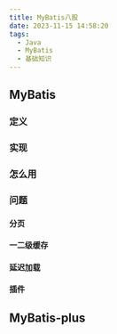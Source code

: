 ```yaml
---
title: MyBatis八股
date: 2023-11-15 14:58:20
tags:
  - Java
  - MyBatis
  - 基础知识
---
```

## MyBatis
### 定义
### 实现
### 怎么用
### 问题
#### 分页
#### 一二级缓存
#### 延迟加载
#### 插件



## MyBatis-plus
